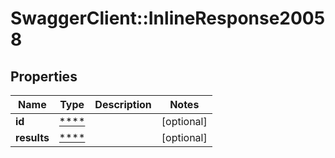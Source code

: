 # SwaggerClient::InlineResponse20058

## Properties
Name | Type | Description | Notes
------------ | ------------- | ------------- | -------------
**id** | [****](.md) |  | [optional] 
**results** | [****](.md) |  | [optional] 

